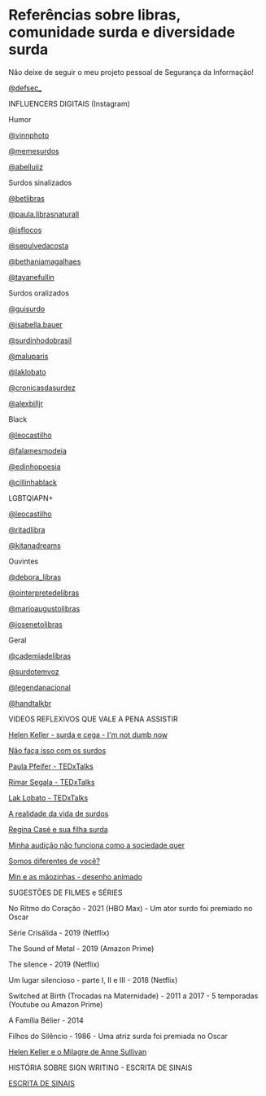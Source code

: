 # Referências sobre libras, comunidade surda e diversidade surda

Não deixe de seguir o meu projeto pessoal de Segurança da Informação! 

[@defsec_](https://www.instagram.com/deafsec_/)

INFLUENCERS DIGITAIS (Instagram)

Humor

[@vinnphoto](https://www.instagram.com/vinnphoto/)

[@memesurdos](https://www.instagram.com/memesurdos/)

[@abelluiiz](https://www.instagram.com/abelluiiz/)

Surdos sinalizados

[@betlibras](https://www.instagram.com/betlibras/)

[@paula.librasnaturall](https://www.instagram.com/paula.librasnaturall/)

[@isflocos](https://www.instagram.com/isflocos/)

[@sepulvedacosta](https://www.instagram.com/sepulvedacosta/)

[@bethaniamagalhaes](https://www.instagram.com/bethaniamagalhaes/)

[@tayanefullin](https://www.instagram.com/tayanefullin/)

Surdos oralizados

[@guisurdo](https://www.instagram.com/guisurdo/)

[@isabella.bauer](https://www.instagram.com/isabella.bauer/)

[@surdinhodobrasil](https://www.instagram.com/surdinhodobrasil/)

[@maluparis](https://www.instagram.com/maluparis)

[@laklobato](https://www.instagram.com/laklobato/)

[@cronicasdasurdez](https://www.instagram.com/cronicasdasurdez/)

[@alexbilljr](https://www.instagram.com/alexbilljr/)

Black

[@leocastilho](https://www.instagram.com/leocastilho/)

[@falamesmodeia](https://www.instagram.com/falamesmodeia/)

[@edinhopoesia](https://www.instagram.com/edinhopoesia/)

[@cillinhablack](https://www.instagram.com/cillinhablack/)

LGBTQIAPN+

[@leocastilho](https://www.instagram.com/leocastilho/)

[@ritadlibra](https://www.instagram.com/ritadlibra)

[@kitanadreams](https://www.instagram.com/kitanadreams/)

Ouvintes

[@debora_libras](https://www.instagram.com/debora_libras/)

[@ointerpretedelibras](https://www.instagram.com/ointerpretedelibras/)

[@marioaugustolibras](https://www.instagram.com/marioaugustolibras/)

[@josenetolibras](https://www.instagram.com/josenetolibras/)

Geral

[@cademiadelibras](https://www.instagram.com/academiadelibras/)

[@surdotemvoz](https://www.instagram.com/surdotemvoz/)

[@legendanacional](https://www.instagram.com/legendanacional)

[@handtalkbr](https://www.instagram.com/handtalkbr/)

VIDEOS REFLEXIVOS QUE VALE A PENA ASSISTIR

[Helen Keller - surda e cega - I'm not dumb now](https://www.youtube.com/watch?v=KLqyKeMQfmY)

[Não faça isso com os surdos](https://www.youtube.com/watch?v=3GAS66KMVOM)

[Paula Pfeifer - TEDxTalks](https://www.youtube.com/watch?v=frdnFURIooI)

[Rimar Segala - TEDxTalks](https://www.youtube.com/watch?v=cOCqEUgwYK4)

[Lak Lobato - TEDxTalks](https://www.youtube.com/watch?v=XMxgbHBea0A)

[A realidade da vida de surdos](https://www.youtube.com/watch?v=wZvZuCl_8Ew)

[Regina Casé e sua filha surda](https://www.youtube.com/watch?v=3M36QIqR4_g)

[Minha audição não funciona como a sociedade quer](https://www.youtube.com/watch?v=Bcq6GPyMfPo)

[Somos diferentes de você?](https://www.youtube.com/watch?v=efudeZSsMs8)

[Min e as mãozinhas - desenho animado](https://www.youtube.com/watch?v=zNCczm3jzgo)

SUGESTÕES DE FILMES e SÉRIES

No Ritmo do Coração - 2021 (HBO Max) - Um ator surdo foi premiado no Oscar

Série Crisálida - 2019 (Netflix)

The Sound of Metal - 2019 (Amazon Prime)

The silence - 2019 (Netflix)

Um lugar silencioso - parte I, II e III - 2018 (Netflix)

Switched at Birth (Trocadas na Maternidade) - 2011 a 2017 - 5 temporadas (Youtube ou Amazon Prime)

A Família Bélier - 2014

Filhos do Silêncio - 1986 - Uma atriz surda foi premiada no Oscar

[Helen Keller e o Milagre de Anne Sullivan](https://www.youtube.com/watch?v=uvtaTbdcxsE)

HISTÓRIA SOBRE SIGN WRITING - ESCRITA DE SINAIS

[ESCRITA DE SINAIS](https://escritadesinais.com/2010/08/17/historia-do-signwriting/)






